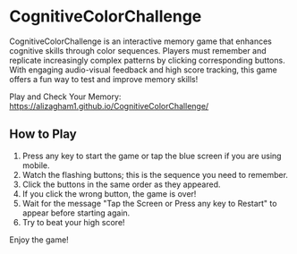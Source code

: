 # CognitiveColorChallenge
CognitiveColorChallenge is an interactive memory game that enhances cognitive skills through color sequences. Players must remember and replicate increasingly complex patterns by clicking corresponding buttons. With engaging audio-visual feedback and high score tracking, this game offers a fun way to test and improve memory skills!


Play and Check Your Memory: https://alizagham1.github.io/CognitiveColorChallenge/

## How to Play

1. Press any key to start the game or tap the blue screen if you are using mobile.
2. Watch the flashing buttons; this is the sequence you need to remember.
3. Click the buttons in the same order as they appeared.
4. If you click the wrong button, the game is over!
5. Wait for the message "Tap the Screen or Press any key to Restart" to appear before starting again.
6. Try to beat your high score!

Enjoy the game!
